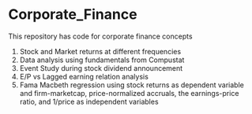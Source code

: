 # Corporate_Finance
This repository has code for corporate finance concepts

1. Stock and Market returns at different frequencies
2. Data analysis using fundamentals from Compustat
3. Event Study during stock dividend announcement
4. E/P vs Lagged earning relation analysis
5. Fama Macbeth regression using stock returns as dependent variable and firm-marketcap, price-normalized accruals, the earnings-price ratio, and 1/price as independent variables

